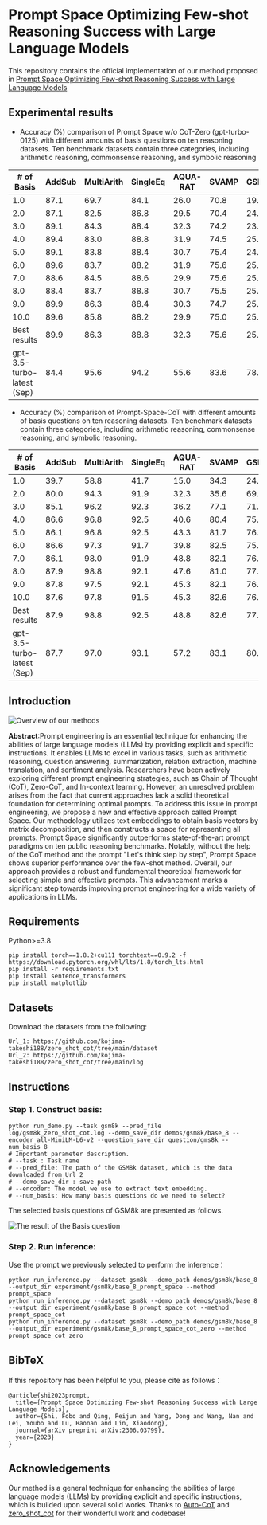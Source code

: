 # Prompt Space Optimizing Few-shot Reasoning Success with Large Language Models

This repository contains the official implementation of our method proposed in [Prompt Space Optimizing Few-shot Reasoning Success with Large Language Models](https://arxiv.org/abs/2306.03799)

## Experimental results

* Accuracy (%) comparison of Prompt Space w/o CoT-Zero (gpt-turbo-0125) with different amounts of basis questions on ten reasoning datasets. Ten benchmark datasets contain three categories, including arithmetic reasoning, commonsense reasoning, and symbolic reasoning

| # of Basis                 | AddSub | MultiArith | SingleEq | AQUA-RAT | SVAMP | GSM8K | CSQA | STQA | Letter | Coin  | Avg  |
| -------------------------- | ------ | ---------- | -------- | -------- | ----- | ----- | ---- | ---- | ------ | ----- | ---- |
| 1.0                        | 87.1   | 69.7       | 84.1     | 26.0     | 70.8  | 19.0  | 77.4 | 46.0 | 3.2    | 15.4  | 49.9 |
| 2.0                        | 87.1   | 82.5       | 86.8     | 29.5     | 70.4  | 24.8  | 77.7 | 45.1 | 2.8    | 57.2  | 56.4 |
| 3.0                        | 89.1   | 84.3       | 88.4     | 32.3     | 74.2  | 23.2  | 78.2 | 52.8 | 4.2    | 41.8  | 56.9 |
| 4.0                        | 89.4   | 83.0       | 88.8     | 31.9     | 74.5  | 25.7  | 78.7 | 55.5 | 3.4    | 30.6  | 56.1 |
| 5.0                        | 89.1   | 83.8       | 88.4     | 30.7     | 75.4  | 24.9  | 78.7 | 56.2 | 4.4    | 51.8  | 58.3 |
| 6.0                        | 89.6   | 83.7       | 88.2     | 31.9     | 75.6  | 25.9  | 79.0 | 61.3 | 4.2    | 63.8  | 60.3 |
| 7.0                        | 88.6   | 84.5       | 88.6     | 29.9     | 75.6  | 25.4  | 79.1 | 60.3 | 4.0    | 59.0  | 59.5 |
| 8.0                        | 88.4   | 83.7       | 88.8     | 30.7     | 75.5  | 25.2  | 80.0 | 62.0 | 3.8    | 61.2  | 59.8 |
| 9.0                        | 89.9   | 86.3       | 88.4     | 30.3     | 74.7  | 25.8  | 79.9 | 61.4 | 5.2    | 60.2  | 60.2 |
| 10.0                       | 89.6   | 85.8       | 88.2     | 29.9     | 75.0  | 25.5  | 79.0 | 62.8 | 4.2    | 60.6  | 60.1 |
| Best results               | 89.9   | 86.3       | 88.8     | 32.3     | 75.6  | 25.9  | 80.0 | 62.8 | 5.2    | 63.8  | 61.1 |
| gpt-3.5-turbo-latest (Sep) | 84.4   | 95.6       | 94.2     | 55.6     | 83.6  | 78.4  | 74.4 | 62.9 | 76.9   | 100.0 | 80.6 |

* Accuracy (%) comparison of Prompt-Space-CoT with different amounts of basis questions on ten reasoning datasets. Ten benchmark datasets contain three categories, including arithmetic reasoning, commonsense reasoning, and symbolic reasoning.

| # of Basis                 | AddSub | MultiArith | SingleEq | AQUA-RAT | SVAMP | GSM8K | CSQA | STQA | Letter | Coin  | Avg  |
| -------------------------- | ------ | ---------- | -------- | -------- | ----- | ----- | ---- | ---- | ------ | ----- | ---- |
| 1.0                        | 39.7   | 58.8       | 41.7     | 15.0     | 34.3  | 24.7  | 72.2 | 44.6 | 84.4   | 61.8  | 47.7 |
| 2.0                        | 80.0   | 94.3       | 91.9     | 32.3     | 35.6  | 69.3  | 74.4 | 59.7 | 73.0   | 88.0  | 69.9 |
| 3.0                        | 85.1   | 96.2       | 92.3     | 36.2     | 77.1  | 71.1  | 74.8 | 61.7 | 76.0   | 100.0 | 77.1 |
| 4.0                        | 86.6   | 96.8       | 92.5     | 40.6     | 80.4  | 75.7  | 74.0 | 61.9 | 74.2   | 99.6  | 78.2 |
| 5.0                        | 86.1   | 96.8       | 92.5     | 43.3     | 81.7  | 76.1  | 72.5 | 61.6 | 75.6   | 100.0 | 78.6 |
| 6.0                        | 86.6   | 97.3       | 91.7     | 39.8     | 82.5  | 75.6  | 75.6 | 62.5 | 74.4   | 97.8  | 78.4 |
| 7.0                        | 86.1   | 98.0       | 91.9     | 48.8     | 82.1  | 76.6  | 74.1 | 63.6 | 74.0   | 84.2  | 78.0 |
| 8.0                        | 87.9   | 98.8       | 92.1     | 47.6     | 81.0  | 77.9  | 74.1 | 62.5 | 79.6   | 100.0 | 80.2 |
| 9.0                        | 87.8   | 97.5       | 92.1     | 45.3     | 82.1  | 76.6  | 74.3 | 64.4 | 76.2   | 99.4  | 79.6 |
| 10.0                       | 87.6   | 97.8       | 91.5     | 45.3     | 82.6  | 76.9  | 74.4 | 64.4 | 77.6   | 99.0  | 79.7 |
| Best results               | 87.9   | 98.8       | 92.5     | 48.8     | 82.6  | 77.9  | 75.6 | 64.4 | 84.4   | 100.0 | 81.3 |
| gpt-3.5-turbo-latest (Sep) | 87.7   | 97.0       | 93.1     | 57.2     | 83.1  | 80.7  | 76.9 | 68.0 | 76.1   | 100.0 | 82.0 |

## Introduction

![Overview of our methods](./overview.jpg)

**Abstract**:Prompt engineering is an essential technique for enhancing the abilities of large language models (LLMs) by providing explicit and specific instructions. It enables LLMs to excel in various tasks, such as arithmetic reasoning, question answering, summarization, relation extraction, machine translation, and sentiment analysis. Researchers have been actively exploring different prompt engineering strategies, such as Chain of Thought (CoT), Zero-CoT, and In-context learning. However, an unresolved problem arises from the fact that current approaches lack a solid theoretical foundation for determining optimal prompts. To address this issue in prompt engineering, we propose a new and effective approach called Prompt Space. Our methodology utilizes text embeddings to obtain basis vectors by matrix decomposition, and then constructs a space for representing all prompts. Prompt Space significantly outperforms state-of-the-art prompt paradigms on ten public reasoning benchmarks. Notably, without the help of the CoT method and the prompt "Let's think step by step", Prompt Space shows superior performance over the few-shot method. Overall, our approach provides a robust and fundamental theoretical framework for selecting simple and effective prompts. This advancement marks a significant step towards improving prompt engineering for a wide variety of applications in LLMs.

## Requirements

Python>=3.8
```
pip install torch==1.8.2+cu111 torchtext==0.9.2 -f https://download.pytorch.org/whl/lts/1.8/torch_lts.html
pip install -r requirements.txt
pip install sentence_transformers
pip install matplotlib
```

## Datasets

Download the datasets from the following:

```
Url_1: https://github.com/kojima-takeshi188/zero_shot_cot/tree/main/dataset
Url_2: https://github.com/kojima-takeshi188/zero_shot_cot/tree/main/log
```

## Instructions

### Step 1. Construct basis:

```shell
python run_demo.py --task gsm8k --pred_file log/gsm8k_zero_shot_cot.log --demo_save_dir demos/gsm8k/base_8 --encoder all-MiniLM-L6-v2 --question_save_dir question/gms8k --num_basis 8
# Important parameter description.
# --task : Task name
# --pred_file: The path of the GSM8k dataset, which is the data downloaded from Url_2
# --demo_save_dir : save path
# --encoder: The model we use to extract text embedding.
# --num_basis: How many basis questions do we need to select?
```
The selected basis questions of GSM8k are presented as follows.

![The result of the Basis question](gsm8k_bias.jpg)

### Step 2. Run inference:

Use the prompt we previously selected to perform the inference：

```shell
python run_inference.py --dataset gsm8k --demo_path demos/gsm8k/base_8 --output_dir experiment/gsm8k/base_8_prompt_space --method prompt_space
python run_inference.py --dataset gsm8k --demo_path demos/gsm8k/base_8 --output_dir experiment/gsm8k/base_8_prompt_space_cot --method prompt_space_cot
python run_inference.py --dataset gsm8k --demo_path demos/gsm8k/base_8 --output_dir experiment/gsm8k/base_8_prompt_space_cot_zero --method prompt_space_cot_zero
```

## BibTeX

If this repository has been helpful to you, please cite as follows：

```
@article{shi2023prompt,
  title={Prompt Space Optimizing Few-shot Reasoning Success with Large Language Models},
  author={Shi, Fobo and Qing, Peijun and Yang, Dong and Wang, Nan and Lei, Youbo and Lu, Haonan and Lin, Xiaodong},
  journal={arXiv preprint arXiv:2306.03799},
  year={2023}
}
```



## Acknowledgements

Our method is a general technique for enhancing the abilities of large language models (LLMs) by providing explicit and specific instructions, which is builded upon several solid works. Thanks to [Auto-CoT](https://github.com/amazon-science/auto-cot) and [zero_shot_cot](https://github.com/kojima-takeshi188/zero_shot_cot) for their wonderful work and codebase!

